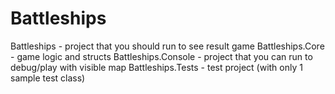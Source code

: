 # Battleships
Battleships - project that you should run to see result game
Battleships.Core - game logic and structs
Battleships.Console - project that you can run to debug/play with visible map
Battleships.Tests - test project (with only 1 sample test class)

